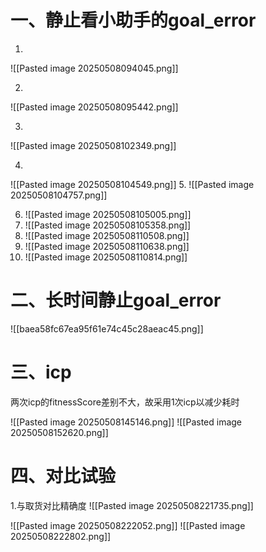 # 一、静止看小助手的goal_error
1.
 ![[Pasted image 20250508094045.png]]

2. 
![[Pasted image 20250508095442.png]]

3. 
![[Pasted image 20250508102349.png]]


4. 
![[Pasted image 20250508104549.png]]
5. 
![[Pasted image 20250508104757.png]]

6. ![[Pasted image 20250508105005.png]]
7. ![[Pasted image 20250508105358.png]]
8. ![[Pasted image 20250508110508.png]]
9. ![[Pasted image 20250508110638.png]]
10. ![[Pasted image 20250508110814.png]]



# 二、长时间静止goal_error

![[baea58fc67ea95f61e74c45c28aeac45.png]]




# 三、icp
两次icp的fitnessScore差别不大，故采用1次icp以减少耗时

![[Pasted image 20250508145146.png]]
![[Pasted image 20250508152620.png]]





# 四、对比试验
1.与取货对比精确度
![[Pasted image 20250508221735.png]]

![[Pasted image 20250508222052.png]]
![[Pasted image 20250508222802.png]]